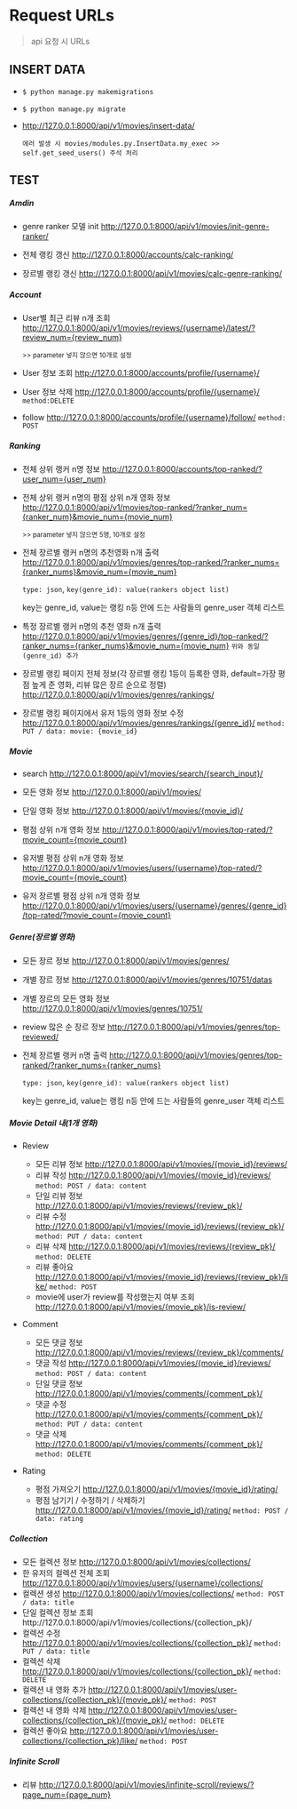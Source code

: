 # Request URLs

> api 요청 시 URLs



## INSERT DATA

- `$ python manage.py makemigrations`

- `$ python manage.py migrate`

- http://127.0.0.1:8000/api/v1/movies/insert-data/

  `에러 발생 시 movies/modules.py.InsertData.my_exec >> self.get_seed_users() 주석 처리`



## TEST

##### Amdin

- genre ranker 모델 init http://127.0.0.1:8000/api/v1/movies/init-genre-ranker/

- 전체 랭킹 갱신 http://127.0.0.1:8000/accounts/calc-ranking/

- 장르별 랭킹 갱신 http://127.0.0.1:8000/api/v1/movies/calc-genre-ranking/

  

##### Account

- User별 최근 리뷰 n개 조회 http://127.0.0.1:8000/api/v1/movies/reviews/{username}/latest/?review_num={review_num}

  <small>>> parameter 넣지 않으면 10개로 설정</small>

- User 정보 조회 http://127.0.0.1:8000/accounts/profile/{username}/

- User 정보 삭제 http://127.0.0.1:8000/accounts/profile/{username}/ `method:DELETE`

- follow http://127.0.0.1:8000/accounts/profile/{username}/follow/ `method: POST` 



##### Ranking

- 전체 상위 랭커 n명 정보 http://127.0.0.1:8000/accounts/top-ranked/?user_num={user_num}

- 전체 상위 랭커 n명의 평점 상위 n개 영화 정보 http://127.0.0.1:8000/api/v1/movies/top-ranked/?ranker_num={ranker_num}&movie_num={movie_num}

  <small>>> parameter 넣지 않으면 5명, 10개로 설정</small>

- 전체 장르별 랭커 n명의 추천영화 n개 출력 http://127.0.0.1:8000/api/v1/movies/genres/top-ranked/?ranker_nums={ranker_nums}&movie_num={movie_num}

  `type: json`, `key(genre_id): value(rankers object list)`

  key는 genre_id, value는 랭킹 n등 안에 드는 사람들의 genre_user 객체 리스트

- 특정 장르별 랭커 n명의 추천 영화 n개 출력 http://127.0.0.1:8000/api/v1/movies/genres/{genre_id}/top-ranked/?ranker_nums={ranker_nums}&movie_num={movie_num} `위와 동일(genre_id) 추가`

- 장르별 랭킹 페이지 전체 정보(각 장르별 랭킹 1등이 등록한 영화, default=가장 평점 높게 준 영화, 리뷰 많은 장르 순으로 정렬) http://127.0.0.1:8000/api/v1/movies/genres/rankings/

- 장르별 랭킹 페이지에서 유저 1등의 영화 정보 수정 http://127.0.0.1:8000/api/v1/movies/genres/rankings/{genre_id}/ `method: PUT / data: movie: {movie_id}`



##### Movie

- search http://127.0.0.1:8000/api/v1/movies/search/{search_input}/

- 모든 영화 정보 http://127.0.0.1:8000/api/v1/movies/
- 단일 영화 정보 http://127.0.0.1:8000/api/v1/movies/{movie_id}/
- 평점 상위 n개 영화 정보 http://127.0.0.1:8000/api/v1/movies/top-rated/?movie_count={movie_count}
- 유저별 평점 상위 n개 영화 정보 http://127.0.0.1:8000/api/v1/movies/users/{username}/top-rated/?movie_count={movie_count}
- 유저 장르별 평점 상위 n개 영화 정보 http://127.0.0.1:8000/api/v1/movies/users/{username}/genres/{genre_id}/top-rated/?movie_count={movie_count}



##### Genre(장르별 영화)

- 모든 장르 정보 http://127.0.0.1:8000/api/v1/movies/genres/
- 개별 장르 정보 http://127.0.0.1:8000/api/v1/movies/genres/10751/datas
- 개별 장르의 모든 영화 정보 http://127.0.0.1:8000/api/v1/movies/genres/10751/
- review 많은 순 장르 정보 http://127.0.0.1:8000/api/v1/movies/genres/top-reviewed/

- 전체 장르별 랭커 n명 출력 http://127.0.0.1:8000/api/v1/movies/genres/top-ranked/?ranker_nums={ranker_nums}

  `type: json`, `key(genre_id): value(rankers object list)`

  key는 genre_id, value는 랭킹 n등 안에 드는 사람들의 genre_user 객체 리스트


##### Movie Detail 내(1개 영화)

- Review
  - 모든 리뷰 정보 http://127.0.0.1:8000/api/v1/movies/{movie_id}/reviews/
  - 리뷰 작성 http://127.0.0.1:8000/api/v1/movies/{movie_id}/reviews/ `method: POST / data: content`
  - 단일 리뷰 정보 http://127.0.0.1:8000/api/v1/movies/reviews/{review_pk}/
  - 리뷰 수정 http://127.0.0.1:8000/api/v1/movies/{movie_id}/reviews/{review_pk}/ `method: PUT / data: content`
  - 리뷰 삭제 http://127.0.0.1:8000/api/v1/movies/reviews/{review_pk}/ `method: DELETE`
  - 리뷰 좋아요 http://127.0.0.1:8000/api/v1/movies/{movie_id}/reviews/{review_pk}/like/ `method: POST`
  - movie에 user가 review를 작성했는지 여부 조회 http://127.0.0.1:8000/api/v1/movies/{movie_pk}/is-review/ 
- Comment

  - 모든 댓글 정보 http://127.0.0.1:8000/api/v1/movies/reviews/{review_pk}/comments/
  - 댓글 작성 http://127.0.0.1:8000/api/v1/movies/{movie_id}/reviews/ `method: POST / data: content`
  - 단일 댓글 정보 http://127.0.0.1:8000/api/v1/movies/comments/{comment_pk}/
  - 댓글 수정 http://127.0.0.1:8000/api/v1/movies/comments/{comment_pk}/ `method: PUT / data: content`
  - 댓글 삭제 http://127.0.0.1:8000/api/v1/movies/comments/{comment_pk}/ `method: DELETE`
- Rating
  - 평점 가져오기 http://127.0.0.1:8000/api/v1/movies/{movie_id}/rating/
  - 평점 남기기 / 수정하기 / 삭제하기 http://127.0.0.1:8000/api/v1/movies/{movie_id}/rating/ `method: POST / data: rating`




##### Collection

- 모든 컬렉션 정보 http://127.0.0.1:8000/api/v1/movies/collections/
- 한 유저의 컬렉션 전체 조회 http://127.0.0.1:8000/api/v1/movies/users/{username}/collections/
- 컬렉션 생성 http://127.0.0.1:8000/api/v1/movies/collections/ `method: POST / data: title`
- 단일 컬렉션 정보 조회http://127.0.0.1:8000/api/v1/movies/collections/{collection_pk}/
- 컬렉션 수정 http://127.0.0.1:8000/api/v1/movies/collections/{collection_pk}/ `method: PUT / data: title`
- 컬렉션 삭제 http://127.0.0.1:8000/api/v1/movies/collections/{collection_pk}/ `method: DELETE`
- 컬렉션 내 영화 추가 http://127.0.0.1:8000/api/v1/movies/user-collections/{collection_pk}/{movie_pk}/ `method: POST`
- 컬렉션 내 영화 삭제 http://127.0.0.1:8000/api/v1/movies/user-collections/{collection_pk}/{movie_pk}/ `method: DELETE`
- 컬렉션 좋아요 http://127.0.0.1:8000/api/v1/movies/user-collections/{collection_pk}/like/ `method: POST`



##### Infinite Scroll

- 리뷰 http://127.0.0.1:8000/api/v1/movies/infinite-scroll/reviews/?page_num={page_num}
